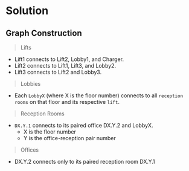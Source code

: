 &emsp;
# Solution

## Graph Construction
>Lifts
- Lift1 connects to Lift2, Lobby1, and Charger.
- Lift2 connects to Lift1, Lift3, and Lobby2.
- Lift3 connects to Lift2 and Lobby3.

>Lobbies
- Each `LobbyX` (where X is the floor number) connects to all `reception rooms` on that floor and its respective `lift`.

>Reception Rooms
- `DX.Y.1` connects to its paired office DX.Y.2 and LobbyX.
    - X is the floor number 
    - Y is the office-reception pair number

>Offices
- DX.Y.2 connects only to its paired reception room DX.Y.1